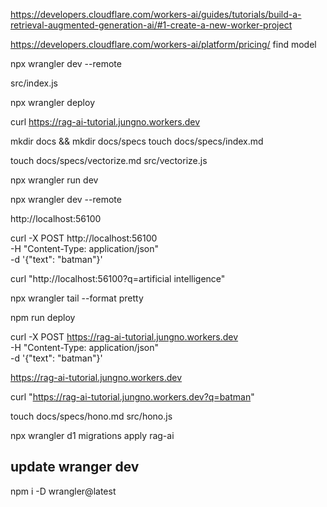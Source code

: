 
https://developers.cloudflare.com/workers-ai/guides/tutorials/build-a-retrieval-augmented-generation-ai/#1-create-a-new-worker-project

https://developers.cloudflare.com/workers-ai/platform/pricing/
find model

npx wrangler dev --remote

src/index.js

npx wrangler deploy


curl  https://rag-ai-tutorial.jungno.workers.dev

mkdir docs && mkdir docs/specs
touch docs/specs/index.md

touch docs/specs/vectorize.md src/vectorize.js

npx wrangler run dev

npx wrangler dev --remote

http://localhost:56100

curl -X POST http://localhost:56100 \
  -H "Content-Type: application/json" \
  -d '{"text": "batman"}'

curl "http://localhost:56100?q=artificial intelligence"

npx wrangler tail --format pretty

npm run deploy

curl -X POST https://rag-ai-tutorial.jungno.workers.dev \
  -H "Content-Type: application/json" \
  -d '{"text": "batman"}'

 https://rag-ai-tutorial.jungno.workers.dev

curl "https://rag-ai-tutorial.jungno.workers.dev?q=batman"


touch docs/specs/hono.md src/hono.js


npx wrangler d1 migrations apply rag-ai

## update wranger dev 
npm i -D wrangler@latest
